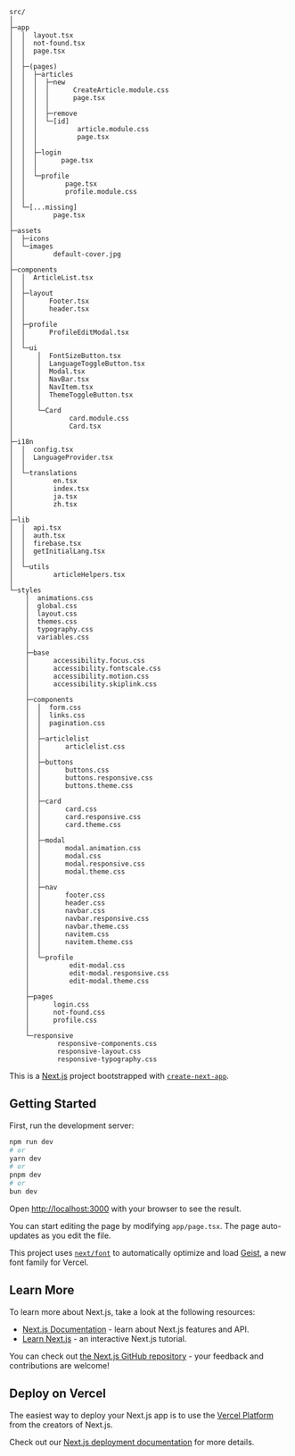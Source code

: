 ```
src/
│
├─app
│  │  layout.tsx
│  │  not-found.tsx
│  │  page.tsx
│  │
│  ├─(pages)
│  │  ├─articles
│  │  │  ├─new
│  │  │  │      CreateArticle.module.css
│  │  │  │      page.tsx
│  │  │  │
│  │  │  ├─remove
│  │  │  └─[id]
│  │  │          article.module.css
│  │  │          page.tsx
│  │  │
│  │  ├─login
│  │  │      page.tsx
│  │  │
│  │  └─profile
│  │          page.tsx
│  │          profile.module.css
│  │
│  └─[...missing]
│          page.tsx
│
├─assets
│  ├─icons
│  └─images
│          default-cover.jpg
│
├─components
│  │  ArticleList.tsx
│  │
│  ├─layout
│  │      Footer.tsx
│  │      header.tsx
│  │
│  ├─profile
│  │      ProfileEditModal.tsx
│  │
│  └─ui
│      │  FontSizeButton.tsx
│      │  LanguageToggleButton.tsx
│      │  Modal.tsx
│      │  NavBar.tsx
│      │  NavItem.tsx
│      │  ThemeToggleButton.tsx
│      │
│      └─Card
│              card.module.css
│              Card.tsx
│
├─i18n
│  │  config.tsx
│  │  LanguageProvider.tsx
│  │
│  └─translations
│          en.tsx
│          index.tsx
│          ja.tsx
│          zh.tsx
│
├─lib
│  │  api.tsx
│  │  auth.tsx
│  │  firebase.tsx
│  │  getInitialLang.tsx
│  │
│  └─utils
│          articleHelpers.tsx
│
└─styles
    │  animations.css
    │  global.css
    │  layout.css
    │  themes.css
    │  typography.css
    │  variables.css
    │
    ├─base
    │      accessibility.focus.css
    │      accessibility.fontscale.css
    │      accessibility.motion.css
    │      accessibility.skiplink.css
    │
    ├─components
    │  │  form.css
    │  │  links.css
    │  │  pagination.css
    │  │
    │  ├─articlelist
    │  │      articlelist.css
    │  │
    │  ├─buttons
    │  │      buttons.css
    │  │      buttons.responsive.css
    │  │      buttons.theme.css
    │  │
    │  ├─card
    │  │      card.css
    │  │      card.responsive.css
    │  │      card.theme.css
    │  │
    │  ├─modal
    │  │      modal.animation.css
    │  │      modal.css
    │  │      modal.responsive.css
    │  │      modal.theme.css
    │  │
    │  ├─nav
    │  │      footer.css
    │  │      header.css
    │  │      navbar.css
    │  │      navbar.responsive.css
    │  │      navbar.theme.css
    │  │      navitem.css
    │  │      navitem.theme.css
    │  │
    │  └─profile
    │          edit-modal.css
    │          edit-modal.responsive.css
    │          edit-modal.theme.css
    │
    ├─pages
    │      login.css
    │      not-found.css
    │      profile.css
    │
    └─responsive
            responsive-components.css
            responsive-layout.css
            responsive-typography.css
```

This is a [Next.js](https://nextjs.org) project bootstrapped with [`create-next-app`](https://nextjs.org/docs/app/api-reference/cli/create-next-app).

## Getting Started

First, run the development server:

```bash
npm run dev
# or
yarn dev
# or
pnpm dev
# or
bun dev
```

Open [http://localhost:3000](http://localhost:3000) with your browser to see the result.

You can start editing the page by modifying `app/page.tsx`. The page auto-updates as you edit the file.

This project uses [`next/font`](https://nextjs.org/docs/app/building-your-application/optimizing/fonts) to automatically optimize and load [Geist](https://vercel.com/font), a new font family for Vercel.

## Learn More

To learn more about Next.js, take a look at the following resources:

- [Next.js Documentation](https://nextjs.org/docs) - learn about Next.js features and API.
- [Learn Next.js](https://nextjs.org/learn) - an interactive Next.js tutorial.

You can check out [the Next.js GitHub repository](https://github.com/vercel/next.js) - your feedback and contributions are welcome!

## Deploy on Vercel

The easiest way to deploy your Next.js app is to use the [Vercel Platform](https://vercel.com/new?utm_medium=default-template&filter=next.js&utm_source=create-next-app&utm_campaign=create-next-app-readme) from the creators of Next.js.

Check out our [Next.js deployment documentation](https://nextjs.org/docs/app/building-your-application/deploying) for more details.
